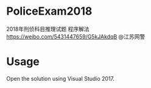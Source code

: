 # PoliceExam2018
2018年刑侦科目推理试题 程序解法 https://weibo.com/5431447659/G5kJAkdqB @江苏网警

# Usage
Open the solution using Visual Studio 2017.
